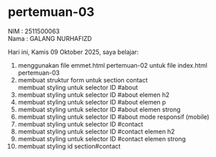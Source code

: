 ﻿# pertemuan-03

NIM : 2511500063<br>
Nama : GALANG NURHAFIZD<br>

Hari ini, Kamis 09 Oktober 2025, saya belajar:
 <ol>
    <li>menggunakan file emmet.html pertemuan-02 untuk file index.html pertemuan-03</li>
    <li>membuat struktur form untuk section contact</li>membuat styling untuk selector ID #about</li> 
   <li>membuat styling untuk selector ID #about elemen h2</li>
   <li>membuat styling untuk selector ID #about elemen p</li>
   <li>membuat styling untuk selector ID #about elemen strong</li>
   <li>membuat styling untuk selector ID #about mode responsif (mobile)</li>
   <li>membuat styling untuk selector ID #contact</li>
   <li>membuat styling untuk selector ID #contact elemen h2</li>
   <li>membuat styling untuk selector ID #contact elemen strong</li>
   <li>membuat styling id section#contact</li>
 </ol>
